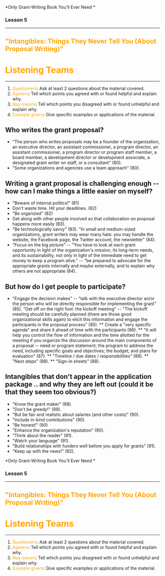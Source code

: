 *Only Grant-Writing Book You'll Ever Need *

### Lesson 5

---

## <span style="color: orange;">"Intangibles: Things They Never Tell You (About Proposal Writing)"</span>


# <span style="color: orange;">Listening Teams</span>
<hr />

1. <span style="color: orange;">Questioners</span>: Ask at least 2 questions about the material covered.
2. <span style="color: orange;">Agreers</span>: Tell which points you agreed with or found helpful and explain why.
3. <span style="color: orange;">Nay-sayers</span>: Tell which points you disagreed with or found unhelpful and explain why.
4. <span style="color: orange;">Example givers</span>: Give specific examples or applications of the material.



## Who writes the grant proposal?

* "The person who writes proposals may be a founder of the organization, an executive director, an assistant commissioner, a program director, an assistant commissioner, a program director or program staff member, a board member, a development director or development associate, a designated grant writer on staff, or a consultant" (80).
* "Some organizations and agencies use a team approach" (80).

## Writing a grant proposal is challenging enough -- how can I make things a little easier on myself?

* "Beware of internal politics!" (81)
* Don't waste time. Hit your deadlines. (82)
* "Be organized" (82)
* Get along with other people involved so that collaboration on proposal happens more easily (83).
* "Be technologically savvy" (83). "In small and medium-sized organizations, grant writers may wear many hats: you may handle the website, the Facebook page, the Twitter account, the newsletter" (84).
* "Focus on the big picture" -- "You have to look at each grant opportunity in light of the organization's mission, its long-term needs, and its sustainability, not only in light of the immediate need to get money to keep a program alive." -- "be prepared to advocate for the appropriate grants internally and maybe externally, and to explain why others are not appropriate (84).

## But how do I get people to participate?

* "Engage the decision makes" -- "talk with the executive director an/or the person who will be directly responsible for implementing the grant" (85).
"Get off on the right foot: the kickoff meeting" -- "The kickoff meeting should be carefully planned (there are those good organizational skills again) to elicit this information and engage the participants in the proposal process" (85).
** Create a "very specific agenda" and share it ahead of time with the participants (86).
** "It will help you control the flow of information and the time allotted for the meeting if you organize the discussion around the main components of a proposal -- need or program statement; the program to address the need, including specific goals and objectives; the budget; and plans for evaluation" (87).
** "Timeline / due dates / responsibilities" (88).
** "Next steps" (88).
** "Sign-in sheets" (88).

## Intangibles that don't appear in the application package .. and why they are left out (could it be that they seem too obvious?)
* "Know the grant maker" (88).
* "Don't be greedy!" (89).
* "But be fair and realistic about salaries (and other costs)" (90).
* "Include in-kind contributions" (90).
* "Be honest!" (90)
* "Enhance the organization's reputation" (90).
* "Think about the reader" (91).
* "Watch your language" (91).
* "Build relationships with funders well before you apply for grants" (91).
* "Keep up with the news!" (92).



*Only Grant-Writing Book You'll Ever Need *

### Lesson 5

---

## <span style="color: orange;">"Intangibles: Things They Never Tell You (About Proposal Writing)"</span>


# <span style="color: orange;">Listening Teams</span>
<hr />

1. <span style="color: orange;">Questioners</span>: Ask at least 2 questions about the material covered.
2. <span style="color: orange;">Agreers</span>: Tell which points you agreed with or found helpful and explain why.
3. <span style="color: orange;">Nay-sayers</span>: Tell which points you disagreed with or found unhelpful and explain why.
4. <span style="color: orange;">Example givers</span>: Give specific examples or applications of the material.